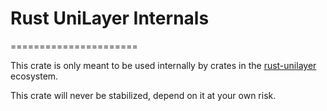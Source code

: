 # Rust UniLayer Internals
======================

This crate is only meant to be used internally by crates in the
[rust-unilayer](https://github.com/UniLayerIO/rust-unilayer) ecosystem.

This crate will never be stabilized, depend on it at your own risk.
